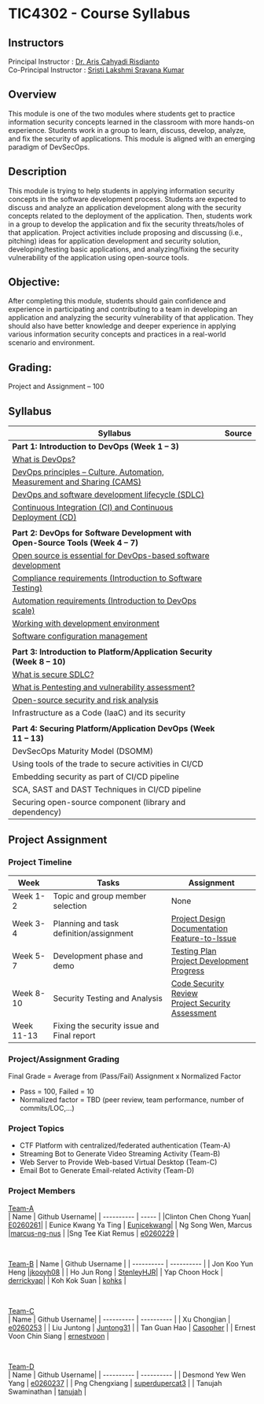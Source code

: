 # TIC4302 - Course Syllabus

## Instructors

Principal Instructor : [Dr. Aris Cahyadi Risdianto](https://github.com/ariscahyadi)  
Co-Principal Instructor : [Sristi Lakshmi Sravana Kumar](https://github.com/sristisravan)

## Overview 
This module is one of the two modules where students get to practice information security concepts learned in the classroom with more hands-on experience. Students work in a group to learn, discuss, develop, analyze, and fix the security of applications. This module is aligned with an emerging paradigm of DevSecOps. 

## Description
This module is trying to help students in applying information security concepts in the software development process. Students are expected to discuss and analyze an application development along with the security concepts related to the deployment of the application. Then, students work in a group to develop the application and fix the security threats/holes of that application. Project activities include proposing and discussing (i.e., pitching) ideas for application development and security solution, developing/testing basic applications, and analyzing/fixing the security vulnerability of the application using open-source tools. 

## Objective: 
After completing this module, students should gain confidence and experience in participating and contributing to a team in developing an application and analyzing the security vulnerability of that application. They should also have better knowledge and deeper experience in applying various information security concepts and practices in a real-world scenario and environment. 

## Grading:  
Project and Assignment – 100 

## Syllabus

|    Syllabus   |     Source    |
| ------------- | ------------- |
| **Part 1: Introduction to DevOps (Week 1 – 3)**  |   |
| [What is DevOps?](material/Week-2-DevOps.pdf)  |   |
| [DevOps principles – Culture, Automation, Measurement and Sharing (CAMS)](material/Week-2-DevOps.pdf) | |
| [DevOps and software development lifecycle (SDLC)](material/Week-3-CI_CD.pdf) |  |
| [Continuous Integration (CI) and Continuous Deployment (CD)](material/Week-3-CI_CD.pdf) |  |
| | |
| **Part 2: DevOps for Software Development with Open-Source Tools (Week 4 – 7)** |   | 
| [Open source is essential for DevOps-based software development](material/Week-4-DevOps-OpenSource.pdf) |   |
| [Compliance requirements (Introduction to Software Testing)](material/Week-5-Software-Testing.pdf) |   |
| [Automation requirements (Introduction to DevOps scale)](material/Week-6-DevOps-Scaling.pdf) |   |
| [Working with development environment](material/Week-7-Dev-Env-Config-Mgmt.pdf) |   |
| [Software configuration management](material/Week-7-Dev-Env-Config-Mgmt.pdf) |   |
| | |
| **Part 3: Introduction to Platform/Application Security (Week 8 – 10)** |   |
| [What is secure SDLC?](material/Week-8-Secure-SDLC.pdf) |   |
| [What is Pentesting and vulnerability assessment?](material/Week-8-Pentesting.pdf) |   |
| [Open-source security and risk analysis](material/Week-9-Open-Source-Security.pdf) |   |
| Infrastructure as a Code (IaaC) and its security |   |
| | |
| **Part 4: Securing Platform/Application DevOps (Week 11 – 13)** |   |
| DevSecOps Maturity Model (DSOMM) |   |
| Using tools of the trade to secure activities in CI/CD |   |
| Embedding security as part of CI/CD pipeline |   |
| SCA, SAST and DAST Techniques in CI/CD pipeline |   |
| Securing open-source component (library and dependency) |   |

## Project Assignment

### Project Timeline

|    Week   |     Tasks   | Assignment |
| --------- | ----------  | ---------- |
| Week 1-2  | Topic and group member selection | None |
| Week 3-4  | Planning and task definition/assignment | [Project Design Documentation](assignment/project-design-assignment.md) </br> [Feature-to-Issue](assignment/feature-to-issue-assignment.md) | 
| Week 5-7  | Development phase and demo | [Testing Plan](assignment/testing-plan-assignment.md) </br> [Project Development Progress](assignment/project-development-assignment.md) |
| Week 8-10 | Security Testing and Analysis | [Code Security Review](assignment/code-security-review-assignment.md) </br> [Project Security Assessment](assignment/project-security-assessment-assignment.md) |
| Week 11-13| Fixing the security issue and Final report |

### Project/Assignment Grading

Final Grade = Average from (Pass/Fail) Assignment x Normalized Factor

- Pass = 100, Failed = 10
- Normalized factor = TBD (peer review, team performance, number of commits/LOC,...)

### Project Topics
- CTF Platform with centralized/federated authentication (Team-A) 
- Streaming Bot to Generate Video Streaming Activity (Team-B) 
- Web Server to Provide Web-based Virtual Desktop (Team-C) 
- Email Bot to Generate Email-related Activity (Team-D)

### Project Members

[Team-A](https://github.com/orgs/TIC4302/teams/team-a)  
|     Name   | Github Username| 
| ----------  | ----- |
|Clinton Chen Chong Yuan| [E0260261](https://github.com/E0260261)|
| Eunice Kwang Ya Ting | [Eunicekwang](https://github.com/Eunicekwang)|
|	Ng Song Wen, Marcus |[marcus-ng-nus](https://github.com/marcus-ng-nus) |
|Sng Tee Kiat Remus | [e0260229](https://github.com/sngtk) |

<br>

[Team-B](https://github.com/orgs/TIC4302/teams/team-b) 
|     Name   | Github Username |
| ----------  | ---------- |
| Jon Koo Yun Heng |[jkooyh08](https://github.com/jkooyh08) |
| Ho Jun Rong | [StenleyHJR](https://github.com/StenleyHJR)|
| Yap Choon Hock | [derrickyap](https://github.com/derrickyap)|
| Koh Kok Suan | [kohks](https://github.com/kohks) |

<br> 

[Team-C](https://github.com/orgs/TIC4302/teams/team-c)  
|     Name   | Github Username|
| ----------  | ---------- |
| Xu Chongjian | [e0260253](https://github.com/e0260253) |
| Liu Juntong | [Juntong31](https://github.com/Juntong31) |
| Tan Guan Hao | [Casopher](https://github.com/Casopher) |
| Ernest Voon Chin Siang | [ernestvoon](https://github.com/ernestvoon) |


<br>

[Team-D](https://github.com/orgs/TIC4302/teams/team-d)  
|     Name   | Github Username|
| ----------  | ---------- |
| Desmond Yew Wen Yang | [e0260237](https://github.com/e0260237) |
| Png Chengxiang | [superdupercat3](https://github.com/superdupercat3) |
| Tanujah Swaminathan | [tanujah](https://github.com/tanujah) |
